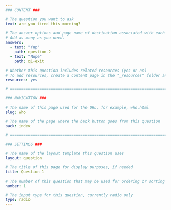 ```yaml
---
### CONTENT ###

# The question you want to ask
text: are you tired this morning?

# The answer options and page name of destination associated with each answer
# Add as many as you need.
answers:
  - text: "Yup"
    path: question-2
  - text: "Nope"
    path: q1-exit

# Whether this question includes related resources (yes or no)
# To add resources, create a content page in the "_resources" folder and add this question's filename to the "related-page-name" setting, for example, who.md.
resources: yes

# =============================================================================

### NAVIGATION ###

# The name of this page used for the URL, for example, who.html
slug: who

# The name of the page where the back button goes from this question
back: index

# =============================================================================

### SETTINGS ###

# The name of the layout template this question uses
layout: question

# The title of this page for display purposes, if needed
title: Question 1

# The number of this question that may be used for ordering or sorting
number: 1

# The input type for this question, currently radio only
type: radio
---
```

